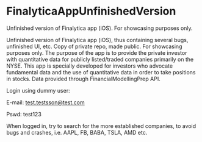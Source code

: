 # FinalyticaAppUnfinishedVersion
Unfinished version of Finalytica app (iOS). For showcasing purposes only.


Unfinished version of Finalytica app (iOS), thus containing several bugs, unfinished UI, etc. Copy of private repo, made public. For showcasing purposes only.
The purpose of the app is to provide the private investor with quantitative data for publicly listed/traded companies primarily on the NYSE. This app is specially developed for investors who advocate fundamental data and the use of quantitative data in order to take positions in stocks. Data provided through FinancialModellingPrep API.


Login using dummy user:

E-mail: test.testsson@test.com

Pswd: test123

When logged in, try to search for the more established companies, to avoid bugs and crashes, i.e. AAPL, FB, BABA, TSLA, AMD etc.
